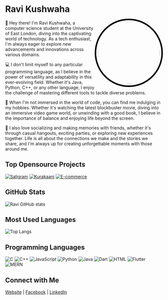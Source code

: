 <!-- Your Name and Profile Picture -->
# Ravi Kushwaha
<img align="right" src="https://avatars.githubusercontent.com/u/70849783?v=4" width="200" style="border-radius: 50%; border: 5px solid #fff; box-shadow: 0 0 0 5px #000;"/>

<!-- Bio -->
👋 Hey there! I'm Ravi Kushwaha, a computer science student at the University of East London, diving into the captivating world of technology. As a tech enthusiast, I'm always eager to explore new advancements and innovations across various domains.

💻 I don't limit myself to any particular programming language, as I believe in the power of versatility and adaptability in this ever-evolving field. Whether it's Java, Python, C++, or any other language, I enjoy the challenge of mastering different tools to tackle diverse problems.

🎥 When I'm not immersed in the world of code, you can find me indulging in my hobbies. Whether it's watching the latest blockbuster movie, diving into an immersive video game world, or unwinding with a good book, I believe in the importance of balance and enjoying life beyond the screen.

🎉 I also love socializing and making memories with friends, whether it's through casual hangouts, exciting parties, or exploring new experiences together. Life is all about the connections we make and the stories we share, and I'm always up for creating unforgettable moments with those around me.

<!-- Top Repositories -->
## Top Opensource Projects
[![Saligram](https://img.shields.io/badge/-Project%201-blue)](https://github.com/iamkristen/saaligram)
[![Kurakaani](https://img.shields.io/badge/-Project%202-red)](https://github.com/iamkristen/kurakaani)
[![E-commerce](https://img.shields.io/badge/-Project%203-orange)](https://github.com/iamkristen/Ecommerce)

<!-- GitHub Stats -->
## GitHub Stats
![Ravi GitHub stats](https://github-readme-stats.vercel.app/api?username=iamkristen&show_icons=true&theme=radical)

<!-- Most Used Languages -->
## Most Used Languages
![Top Langs](https://github-readme-stats.vercel.app/api/top-langs/?username=iamkristen&layout=compact)

<!-- Programming Languages -->
## Programming Languages
![C](https://img.shields.io/badge/-C-00599C?style=flat-square&logo=c&logoColor=white)
![C++](https://img.shields.io/badge/-C++-00599C?style=flat-square&logo=c%2B%2B&logoColor=white)
![JavaScript](https://img.shields.io/badge/-JavaScript-F7DF1E?style=flat-square&logo=javascript&logoColor=black)
![Python](https://img.shields.io/badge/-Python-3776AB?style=flat-square&logo=python&logoColor=white)
![Java](https://img.shields.io/badge/-Java-007396?style=flat-square&logo=java&logoColor=white)
![Dart](https://img.shields.io/badge/-Dart-0175C2?style=flat-square&logo=dart&logoColor=white)
![HTML](https://img.shields.io/badge/-HTML-E34F26?style=flat-square&logo=html5&logoColor=white)
![Flutter](https://img.shields.io/badge/-Flutter-02569B?style=flat-square&logo=flutter&logoColor=white)
![MERN](https://img.shields.io/badge/-MERN-000000?style=flat-square&logo=react&logoColor=white)


<!-- Additional Information -->
## Connect with Me
[Website](#) | [Facebook](https://facebook.com/your.kristen220) | [LinkedIn](https://www.linkedin.com/in/ravi-kushwaha-78195b23a/)
